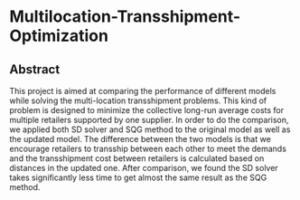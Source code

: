 # Multilocation-Transshipment-Optimization

## Abstract
This project is aimed at comparing the performance of different models while solving the
multi-location transshipment problems. This kind of problem is designed to minimize the
collective long-run average costs for multiple retailers supported by one supplier. In
order to do the comparison, we applied both SD solver and SQG method to the original
model as well as the updated model. The difference between the two models is that we
encourage retailers to transship between each other to meet the demands and the
transshipment cost between retailers is calculated based on distances in the updated
one. After comparison, we found the SD solver takes significantly less time to get
almost the same result as the SQG method.
